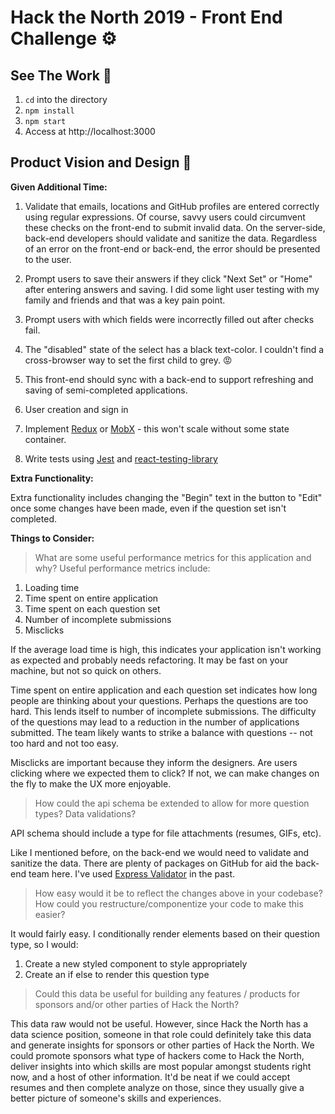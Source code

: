 # Hack the North 2019 - Front End Challenge  ⚙️

## See The Work  👀
1. `cd` into the directory
2. `npm install`
3. `npm start`
4. Access at http://localhost:3000

## Product Vision and Design  🔨

**Given Additional Time:**

1. Validate that emails, locations and GitHub profiles are entered correctly using regular expressions. Of course, savvy users could circumvent these checks on the front-end to submit invalid data. On the server-side, back-end developers should validate and sanitize the data. Regardless of an error on the front-end or back-end, the error should be presented to the user.

2. Prompt users to save their answers if they click "Next Set" or "Home" after entering answers and saving. I did some light user testing with my family and friends and that was a key pain point.

3. Prompt users with which fields were incorrectly filled out after checks fail.

4. The "disabled" state of the select has a black text-color. I couldn't find a cross-browser way to set the first child to grey. 😡

5. This front-end should sync with a back-end to support refreshing and saving of semi-completed applications.

6. User creation and sign in

7. Implement [Redux](https://redux.js.org/) or [MobX](https://mobx.js.org/) - this won't scale without some state container.

8. Write tests using [Jest](https://jestjs.io/) and [react-testing-library](https://github.com/kentcdodds/react-testing-library#review-weyert)


**Extra Functionality:**

Extra functionality includes changing the "Begin" text in the button to "Edit" once some changes have been made, even if the question set isn't completed.

**Things to Consider:**

> What are some useful performance metrics for this application and why?
Useful performance metrics include:
1. Loading time
2. Time spent on entire application
3. Time spent on each question set
4. Number of incomplete submissions
5. Misclicks

If the average load time is high, this indicates your application isn't working as expected and probably needs refactoring. It may be fast on your machine, but not so quick on others.

Time spent on entire application and each question set indicates how long people are thinking about your questions. Perhaps the questions are too hard. This lends itself to number of incomplete submissions. The difficulty of the questions may lead to a reduction in the number of applications submitted. The team likely wants to strike a balance with questions -- not too hard and not too easy.

Misclicks are important because they inform the designers. Are users clicking where we expected them to click? If not, we can make changes on the fly to make the UX more enjoyable.

> How could the api schema be extended to allow for more question types? Data validations?

API schema should include a type for file attachments (resumes, GIFs, etc).

Like I mentioned before, on the back-end we would need to validate and sanitize the data. There are plenty of packages on GitHub for aid the back-end team here. I've used [Express Validator](https://express-validator.github.io/docs/) in the past.

>How easy would it be to reflect the changes above in your codebase? How could you restructure/componentize your code to make this easier?

It would fairly easy. I conditionally render elements based on their question type, so I would:
1. Create a new styled component to style appropriately
2. Create an if else to render this question type


> Could this data be useful for building any features / products for sponsors and/or other parties of Hack the North?

This data raw would not be useful. However, since Hack the North has a data science position, someone in that role could definitely take this data and generate insights for sponsors or other parties of Hack the North. We could promote sponsors what type of hackers come to Hack the North, deliver insights into which skills are most popular amongst students right now, and a host of other information. It'd be neat if we could accept resumes and then complete analyze on those, since they usually give a better picture of someone's skills and experiences.